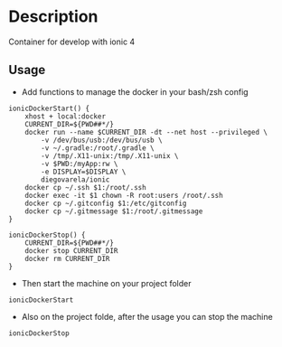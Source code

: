 # Description

Container for develop with ionic 4

## Usage

* Add functions to manage the docker in your bash/zsh config

```
ionicDockerStart() {
    xhost + local:docker
    CURRENT_DIR=${PWD##*/}
    docker run --name $CURRENT_DIR -dt --net host --privileged \
        -v /dev/bus/usb:/dev/bus/usb \
        -v ~/.gradle:/root/.gradle \
        -v /tmp/.X11-unix:/tmp/.X11-unix \
        -v $PWD:/myApp:rw \
        -e DISPLAY=$DISPLAY \
        diegovarela/ionic
    docker cp ~/.ssh $1:/root/.ssh
    docker exec -it $1 chown -R root:users /root/.ssh
    docker cp ~/.gitconfig $1:/etc/gitconfig
    docker cp ~/.gitmessage $1:/root/.gitmessage
}

ionicDockerStop() {
    CURRENT_DIR=${PWD##*/}
    docker stop CURRENT_DIR
    docker rm CURRENT_DIR
}
```

* Then start the machine on your project folder

```
ionicDockerStart
```

* Also on the project folde, after the usage you can stop the machine

```
ionicDockerStop
```

